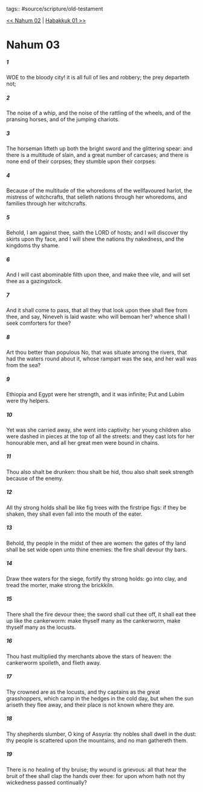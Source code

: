 tags:: #source/scripture/old-testament

[<< Nahum 02](source/scripture/old-testament/34_Nahum/Nahum_02.md) | [Habakkuk 01 >>](source/scripture/old-testament/35_Habakkuk/Habakkuk_01.md)

# Nahum 03

##### 1

WOE to the bloody city! it is all full of lies and robbery; the prey departeth not;

##### 2

The noise of a whip, and the noise of the rattling of the wheels, and of the pransing horses, and of the jumping chariots.

##### 3

The horseman lifteth up both the bright sword and the glittering spear: and there is a multitude of slain, and a great number of carcases; and there is none end of their corpses; they stumble upon their corpses:

##### 4

Because of the multitude of the whoredoms of the wellfavoured harlot, the mistress of witchcrafts, that selleth nations through her whoredoms, and families through her witchcrafts.

##### 5

Behold, I am against thee, saith the LORD of hosts; and I will discover thy skirts upon thy face, and I will shew the nations thy nakedness, and the kingdoms thy shame.

##### 6

And I will cast abominable filth upon thee, and make thee vile, and will set thee as a gazingstock.

##### 7

And it shall come to pass, that all they that look upon thee shall flee from thee, and say, Nineveh is laid waste: who will bemoan her? whence shall I seek comforters for thee?

##### 8

Art thou better than populous No, that was situate among the rivers, that had the waters round about it, whose rampart was the sea, and her wall was from the sea?

##### 9

Ethiopia and Egypt were her strength, and it was infinite; Put and Lubim were thy helpers.

##### 10

Yet was she carried away, she went into captivity: her young children also were dashed in pieces at the top of all the streets: and they cast lots for her honourable men, and all her great men were bound in chains.

##### 11

Thou also shalt be drunken: thou shalt be hid, thou also shalt seek strength because of the enemy.

##### 12

All thy strong holds shall be like fig trees with the firstripe figs: if they be shaken, they shall even fall into the mouth of the eater.

##### 13

Behold, thy people in the midst of thee are women: the gates of thy land shall be set wide open unto thine enemies: the fire shall devour thy bars.

##### 14

Draw thee waters for the siege, fortify thy strong holds: go into clay, and tread the morter, make strong the brickkiln.

##### 15

There shall the fire devour thee; the sword shall cut thee off, it shall eat thee up like the cankerworm: make thyself many as the cankerworm, make thyself many as the locusts.

##### 16

Thou hast multiplied thy merchants above the stars of heaven: the cankerworm spoileth, and flieth away.

##### 17

Thy crowned are as the locusts, and thy captains as the great grasshoppers, which camp in the hedges in the cold day, but when the sun ariseth they flee away, and their place is not known where they are.

##### 18

Thy shepherds slumber, O king of Assyria: thy nobles shall dwell in the dust: thy people is scattered upon the mountains, and no man gathereth them.

##### 19

There is no healing of thy bruise; thy wound is grievous: all that hear the bruit of thee shall clap the hands over thee: for upon whom hath not thy wickedness passed continually?
